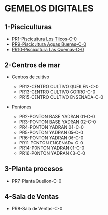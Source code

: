 # GEMELOS DIGITALES

## 1-Pisciculturas

  - [PR1-Piscicultura Los Tilcos-C-0](https://cloud.3dvista.com//hosting/8065386/4/index.htm)
  - [PR9-Piscicultura Aguas Buenas-C-0](https://cloud.3dvista.com//hosting/8065386/6/index.htm)
  - [PR10-Piscicultura Las Quemas-C-0](https://cloud.3dvista.com//hosting/8065386/5/index.htm)

## 2-Centros de mar

  - Centros de cultivo

    - PR12-CENTRO CULTIVO QUEILEN-C-0
    - PR13-CENTRO CULTIVO GORRO-C-0
    - PR15-CENTRO CULTIVO ENSENADA-C-0

  - Pontones

    - PR2-PONTON BASE YADRAN 01-C-0
    - PR3-PONTON BASE YADRAN 02-C-0    
    - PR4-PONTON YADRAN 04-C-0   
    - PR5-PONTON YADRAN 05-C-0 
    - PR6-PONTON YADRAN 06-C-0
    - PR11-PONTON ENSENADA-C-0
    - PR14-PONTON YADRAN 01-C-0
    - PR16-PONTON YADRAN 03-C-0

## 3-Planta procesos

  - PR7-Planta Quellon-C-0

## 4-Sala de Ventas

  - PR8-Sala de Ventas-C-0
